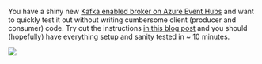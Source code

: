 You have a shiny new [Kafka enabled broker on Azure Event Hubs](https://docs.microsoft.com/azure/event-hubs/event-hubs-for-kafka-ecosystem-overview?WT.mc_id=data-0000-abhishgu) and want to quickly test it out without writing cumbersome client (producer and consumer) code. Try out the instructions [in this blog post](https://dev.to/azure/how-to-quickly-test-connectivity-to-your-azure-event-hubs-for-kafka-cluster-without-writing-any-code-4la1) and you should (hopefully) have everything setup and sanity tested in ~ 10 minutes.

![](https://thepracticaldev.s3.amazonaws.com/i/rilzkcc6a30c1l4us45b.gif)